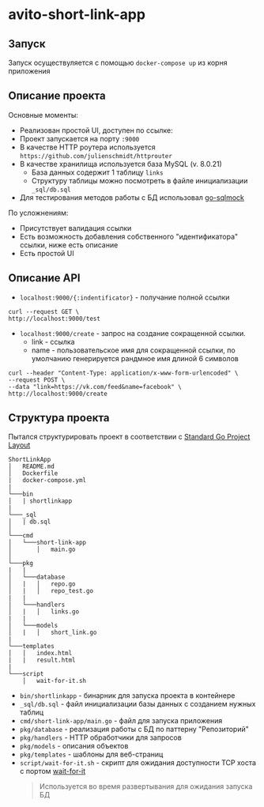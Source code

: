 # avito-short-link-app
## Запуск
Запуск осуществуляется с помощью `docker-compose up` из корня приложения
## Описание проекта
Основные моменты:
- Реализован простой UI, доступен по ссылке: 
- Проект запускается на порту `:9000`
- В качестве HTTP роутера используется `https://github.com/julienschmidt/httprouter`
- В качестве хранилища используется база MySQL (v. 8.0.21)
  + База данных содержит 1 таблицу `links` 
  + Структуру таблицы можно посмотреть в файле инициализации `_sql/db.sql`
- Для тестирования методов работы с БД использовал [go-sqlmock](https://github.com/DATA-DOG/go-sqlmock)

По усложнениям:
- Присутствует валидация ссылки
- Есть возможность добавления собственного "идентификатора" ссылки, ниже есть описание
- Есть простой UI
  
## Описание API
- `localhost:9000/{:indentificator}` - получание полной ссылки
```
curl --request GET \
http://localhost:9000/test
```
- `localhost:9000/create` - запрос на создание сокращенной ссылки.
  + link - ссылка
  + name - пользовательское имя для сокращенной ссылки, по умолчанию генерируется рандмное имя длиной 6 символов
```
curl --header "Content-Type: application/x-www-form-urlencoded" \
--request POST \
--data "link=https://vk.com/feed&name=facebook" \
http://localhost:9000/create
```
## Структура проекта
Пытался структурировать проект в соответствии с [Standard Go Project Layout](https://github.com/golang-standards/project-layout)
```
ShortLinkApp
│   README.md
│   Dockerfile
|   docker-compose.yml
|
└───bin
│   | shortlinkapp
|
└───_sql
│   | db.sql
│
└───cmd
│   └───short-link-app
│       │   main.go
│   
└───pkg
|   |
│   └───database
│   |   │   repo.go
│   |   │   repo_test.go
|   |
│   └───handlers
│   |   │   links.go
|   |
│   └───models
│   |   │   short_link.go
|   
└───templates
│   │   index.html
|   |   result.html  
|
└───script
    │   wait-for-it.sh
```

- `bin/shortlinkapp` - бинарник для запуска проекта в контейнере
- `_sql/db.sql` - файл инициализации базы данных с созданием нужных таблиц
- `cmd/short-link-app/main.go` - файл для запуска приложения
- `pkg/database` - реализация работы с БД по паттерну "Репозиторий"
- `pkg/handlers` - HTTP обработчики для запросов
- `pkg/models` - описания объектов
- `pkg/templates` - шаблоны для веб-страниц
- `script/wait-for-it.sh` - скрипт для ожидания доступности TCP хоста с портом [wait-for-it](https://github.com/vishnubob/wait-for-it)
  > Используется во время развертывания для ожидания запуска БД
